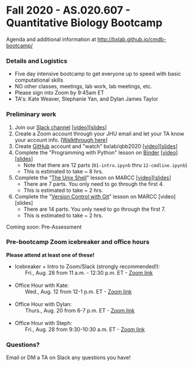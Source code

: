 # Fall 2020 - AS.020.607 - Quantitative Biology Bootcamp

Agenda and additional information at http://bxlab.github.io/cmdb-bootcamp/

### Details and Logistics

* Five day intensive bootcamp to get everyone up to speed with basic computational skills
* NO other classes, meetings, lab work, lab meetings, etc.
* Please sign into Zoom by 9:45am ET
* TA's: Kate Weaver, Stephanie Yan, and Dylan James Taylor

### Preliminary work

1. Join our [Slack channel](https://jhu-cmdb.slack.com) [[video](https://youtu.be/L9UC4gWiIkA)][[slides](https://docs.google.com/presentation/d/1Y4fvsaQyWwb-YGq-kvUjX3Emct9_N-pOYfYlSM1UtwM)]
1. Create a Zoom account through your JHU email and let your TA know your account info. [[Walkthrough here](https://github.com/bxlab/qbb2020/tree/master/resources_for_prep/create_zoom_account.pdf)]
1. Create [GitHub](https://github.com/) account and "watch" bxlab/qbb2020 [[video](https://youtu.be/YtipHwqlpDE)][[slides](https://docs.google.com/presentation/d/1BcsyABeT8JruOG3AeCXLLn1Dq9WUpqDbdtmRZyxbP4M)]
1. Complete the "Programming with Python" lesson on [Binder](https://mybinder.org/v2/gh/bxlab/qbb2020/master) [[video](https://youtu.be/DnYgrrbf9HQ)][[slides](https://docs.google.com/presentation/d/1OlKX-a_8HzgIzZHLvemk9GC_gWkyvWZ8Vks2PgHg55M)]
    - Note that there are 12 parts (`01-intro.ipynb` thru `12-cmdline.ipynb`)
    - This is estimated to take ~ 8 hrs.
1. Complete the "[The Unix Shell](http://swcarpentry.github.io/shell-novice)" lesson on MARCC [[video](https://youtu.be/ktIK9jhbpEM)][[slides](https://docs.google.com/presentation/d/1vFqfmfiOwnZ9c6GA6VlVgNDkUVkUh2qkhgwpxGZUPfg)]
	- There are 7 parts. You only need to go through the first 4.
	- This is estimated to take ~ 2 hrs.
1. Complete the "[Version Control with Git](http://swcarpentry.github.io/git-novice)" lesson on MARCC [video][slides]
	- There are 14 parts. You only need to go through the first 7.
	- This is estimated to take ~ 2 hrs.

Coming soon: Pre-Assessment

### Pre-bootcamp Zoom icebreaker and office hours

**Please attend at least one of these!**

* Icebreaker + Intro to Zoom/Slack (strongly recommended!): <br />&nbsp;&nbsp;&nbsp;&nbsp;&nbsp;&nbsp; Fri., Aug. 28 from 11 a.m. - 12:30 p.m. ET - [Zoom link](https://jhubluejays.zoom.us/j/98222529281?pwd=T2xMV3h0SjVlUXRocGpPQnc2VE90UT09)<br /><br />
* Office Hour with Kate: <br />&nbsp;&nbsp;&nbsp;&nbsp;&nbsp;&nbsp; Wed., Aug. 12 from 12-1 p.m. ET - [Zoom link](https://JHUBlueJays.zoom.us/j/92574680736?pwd=V0hmbWsydmcyQUN1TVZBbUE4bGJLdz09)<br /><br />
* Office Hour with Dylan: <br />&nbsp;&nbsp;&nbsp;&nbsp;&nbsp;&nbsp; Thurs., Aug. 20 from 6-7 p.m. ET - [Zoom link](https://JHUBlueJays.zoom.us/j/98623688094?pwd=R3lkWWN2NXUvb3laU2pKWE5CMEtXdz09)<br /><br />
* Office Hour with Steph: <br />&nbsp;&nbsp;&nbsp;&nbsp;&nbsp;&nbsp; Fri., Aug. 28 from 9:30-10:30 a.m. ET - [Zoom link](https://JHUBlueJays.zoom.us/j/92547895049?pwd=cnFjWWdFRUYzd2RndStIeEI1b0RyUT09)

### Questions?

Email or DM a TA on Slack any questions you have!
